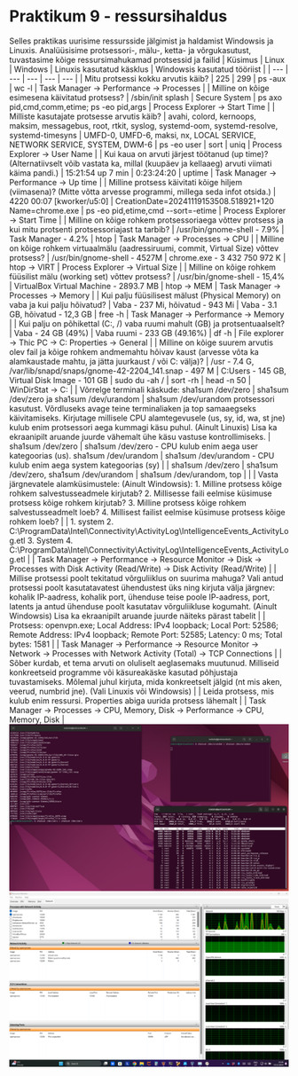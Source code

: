 # Praktikum 9 - ressursihaldus
Selles praktikas uurisime ressursside jälgimist ja haldamist Windowsis ja Linuxis. Analüüsisime protsessori-, mälu-, ketta- ja võrgukasutust, tuvastasime kõige ressursimahukamad protsessid ja failid
|  Küsimus  |  Linux  |  Windows  |  Linuxis kasutatud käsklus  |  Windowsis kasutatud tööriist  |
|  ---  |  ---  |  ---  |  ---  |  ---  |
|  Mitu protsessi kokku arvutis käib?  |  225  |  299  |  ps -aux \| wc -l  |  Task Manager -> Performance -> Processes |
|  Milline on kõige esimesena käivitatud protsess?  | /sbin/init splash | Secure System | ps axo pid,cmd,comm,etime; ps -eo pid,args | Process Explorer -> Start Time |
| Milliste kasutajate protsesse arvutis käib? | avahi, colord, kernoops, maksim, messagebus, root, rtkit, syslog, systemd-oom, systemd-resolve, systemd-timesyns | UMFD-0, UMFD-6, maksi, nx, LOCAL SERVICE, NETWORK SERVICE, SYSTEM, DWM-6 | ps -eo user \| sort \| uniq | Process Explorer -> User Name |
|  Kui kaua on arvuti järjest töötanud (up time)? (Alternatiivselt võib vastata ka, millal (kuupäev ja kellaaeg) arvuti viimati käima pandi.)  |  15:21:54 up 7 min  |  0:23:24:20  |  uptime  |  Task Manager -> Performance -> Up time  |
|  Milline protsess käivitati kõige hiljem (viimasena)? (Mitte võtta arvesse programmi, millega seda infot otsida.)  |  4220   00:07 [kworker/u5:0]  |  CreationDate=20241119153508.518921+120 Name=chrome.exe  |  ps -eo pid,etime,cmd --sort=-etime  |  Process Explorer -> Start Time  |
|  Milline on kõige rohkem protsessoriaega võttev protsess ja kui mitu protsenti protsessoriajast ta tarbib?  |  /usr/bin/gnome-shell - 7.9%  |  Task Manager - 4.2%  |  htop  |  Task Manager -> Processes -> CPU  |
|  Milline on kõige rohkem virtuaalmälu (aadressiruumi, commit, Virtual Size) võttev protsess?  |  /usr/bin/gnome-shell - 4527M  |  chrome.exe - 3 432 750 972 K  |  htop -> VIRT  |  Process Explorer -> Virtual Size  |
|  Milline on kõige rohkem füüsilist mälu (working set) võttev protsess?  |   /usr/bin/gnome-shell - 15,4%  |  VirtualBox Virtual Machine - 2893.7 MB  |  htop -> MEM  |  Task Manager -> Processes -> Memory  |
|  Kui palju füüsilisest mälust (Physical Memory) on vaba ja kui palju hõivatud?  |  Vaba - 237 Mi, hõivatud - 943 Mi  |  Vaba - 3.1 GB, hõivatud - 12,3 GB  |  free -h  |  Task Manager -> Performance -> Memory  |
|  Kui palju on põhikettal (C:, /) vaba ruumi mahult (GB) ja protsentuaalselt?  |  Vaba - 24 GB (49%)  |  Vaba ruumi - 233 GB (49.16%)  |  df -h  |  File explorer -> Thic PC -> C: Properties -> General  |
|  Milline on kõige suurem arvutis olev fail ja kõige rohkem andmemahtu hõivav kaust (arvesse võta ka alamkaustade mahtu, ja jätta juurkaust / või C: välja)?  |  /usr - 7.4 G, /var/lib/snapd/snaps/gnome-42-2204_141.snap - 497 M  |  C:Users - 145 GB, Virtual Disk Image - 101 GB  |  sudo du -ah / \| sort -rh \| head -n 50  |  WinDirStat -> C:  |
|  Võrrelge terminali käskude: sha1sum /dev/zero \| sha1sum /dev/zero ja sha1sum /dev/urandom \| sha1sum /dev/urandom protsessori kasutust. Võrdluseks avage teine terminaliaken ja top samaaegseks käivitamiseks. Kirjutage millisele CPU alamtegevusele (us, sy, id, wa, st jne) kulub enim protsessori aega kummagi käsu puhul. (Ainult Linuxis) Lisa ka ekraanipilt aruande juurde vähemalt ühe käsu vastuse kontrollimiseks.  |  sha1sum /dev/zero \| sha1sum /dev/zero - CPU kulub enim aega user kategoorias (us). sha1sum /dev/urandom \| sha1sum /dev/urandom - CPU kulub enim aega system kategoorias (sy) |    |  sha1sum /dev/zero \| sha1sum /dev/zero, sha1sum /dev/urandom \| sha1sum /dev/urandom, top  |    |
|  Vasta järgnevatele alamküsimustele: (Ainult Windowsis): 1. Milline protsess kõige rohkem salvestusseadmele kirjutab? 2. Millisesse faili eelmise küsimuse protsess kõige rohkem kirjutab? 3. Milline protsess kõige rohkem salvestusseadmelt loeb? 4. Millisest failist eelmise küsimuse protsess kõige rohkem loeb?  |   |  1. system 2. C:\ProgramData\Intel\Connectivity\ActivityLog\IntelligenceEvents_ActivityLog.etl 3. System 4. C:\ProgramData\Intel\Connectivity\ActivityLog\IntelligenceEvents_ActivityLog.etl  |    | Task Manager -> Performance -> Resource Monitor -> Disk -> Processes with Disk Activity (Read/Write) -> Disk Activity (Read/Write)  |
|  Millise protsessi poolt tekitatud võrguliiklus on suurima mahuga? Vali antud protsessi poolt kasutatavatest ühendustest üks ning kirjuta välja järgnev: kohalik IP-aadress, kohalik port, ühenduse teise poole IP-aadress, port, latents ja antud ühenduse poolt kasutatav võrguliikluse kogumaht. (Ainult Windowsis) Lisa ka ekraanipilt aruande juurde näiteks pärast tabelit  |    |  Protsess: openvpn.exe; Local Address: IPv4 loopback; Local Port: 52586; Remote Address: IPv4 loopback; Remote Port: 52585; Latency: 0 ms; Total bytes: 1581  |    |  Task Manager -> Performance -> Resource Monitor -> Network -> Processes with Network Activity (Total) -> TCP Connections |
|  Sõber kurdab, et tema arvuti on oluliselt aeglasemaks muutunud. Milliseid konkreetseid programme või käsureakäske kasutad põhjustaja tuvastamiseks. Mõlemal juhul kirjuta, mida konkreetselt jälgid (nt mis aken, veerud, numbrid jne). (Vali Linuxis või Windowsis)  |   |  Leida protsess, mis kulub enim ressursi. Properties abiga uurida protsess lähemalt  |   |  Task Manager -> Processes -> CPU, Memory, Disk -> Performance -> CPU, Memory, Disk  |
![praktikum3](./pildid/os_praks9.12.png)
![praktikum3](./pildid/os_praks9.14.png)
